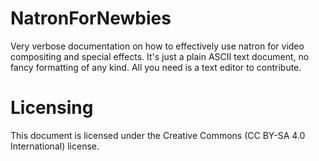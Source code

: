 # NatronForNewbies
Very verbose documentation on how to effectively use natron for video compositing and special effects. It's just a plain ASCII text document, no fancy formatting of any kind. All you need is a text editor to contribute.

# Licensing
This document is licensed under the Creative Commons (CC BY-SA 4.0 International) license.
